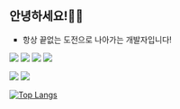 ## 안녕하세요!👋😎
<ul style="list-style-type : square">
  <li>항상 끝없는 도전으로 나아가는 개발자입니다!</li>
</ul>
<p>
  <img src="https://img.shields.io/badge/html5-%23E34F26.svg?&style=flat-square&logo=html5&logoColor=white" />
  <img src="https://img.shields.io/badge/css3-%231572B6.svg?&style=flat-square&logo=css3&logoColor=white" />
  <img src="https://img.shields.io/badge/javascript-%23F7DF1E.svg?&style=flat-square&logo=javascript&logoColor=black" />
  <img src="https://img.shields.io/badge/react-%2361DAFB.svg?&style=flat-square&logo=react&logoColor=black" />
</p>
<p>
  <img src="https://img.shields.io/badge/python-%233776AB.svg?&style=flat-square&logo=python&logoColor=white" />
  <img src="https://img.shields.io/badge/java-%23007396.svg?&style=flat-square&logo=java&logoColor=white" />
</p>

[![Top Langs](https://github-readme-stats.vercel.app/api/top-langs/?username=Yanasna)](https://github.com/anuraghazra/github-readme-stats)

<!--
**Yanasna/Yanasna** is a ✨ _special_ ✨ repository because its `README.md` (this file) appears on your GitHub profile.

Here are some ideas to get you started:

- 🔭 I’m currently working on ...
- 🌱 I’m currently learning ...
- 👯 I’m looking to collaborate on ...
- 🤔 I’m looking for help with ...
- 💬 Ask me about ...
- 📫 How to reach me: ...
- 😄 Pronouns: ...
- ⚡ Fun fact: ...
-->
